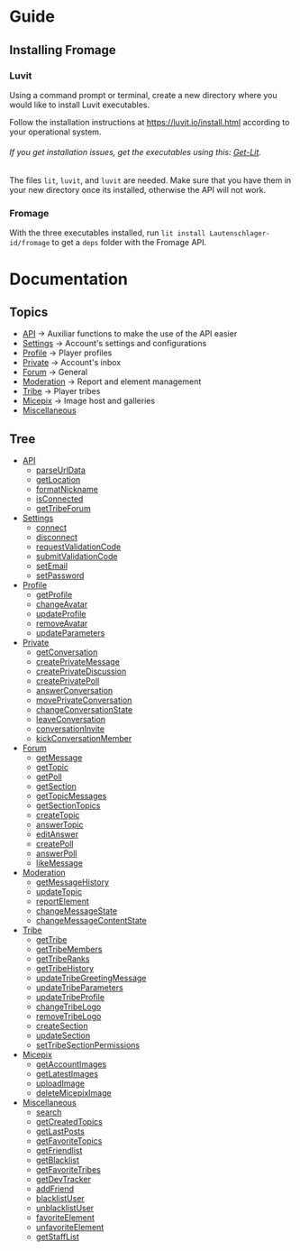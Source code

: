 # Guide

## Installing Fromage

### Luvit

Using a command prompt or terminal, create a new directory where you would like to install Luvit executables.

Follow the installation instructions at https://luvit.io/install.html according to your operational system.
###### If you get installation issues, get the executables using this: [Get-Lit](https://github.com/SinisterRectus/get-lit).

The files `lit`, `luvit`, and `luvit` are needed. Make sure that you have them in your new directory once its installed, otherwise the API will not work.

### Fromage

With the three executables installed, run `lit install Lautenschlager-id/fromage` to get a `deps` folder with the Fromage API.

# Documentation

## Topics

- [API](API.md) → Auxiliar functions to make the use of the API easier
- [Settings](Settings.md) → Account's settings and configurations
- [Profile](Profile.md) → Player profiles
- [Private](Private.md) → Account's inbox
- [Forum](Forum.md) → General
- [Moderation](Moderation.md) → Report and element management
- [Tribe](Tribe.md) → Player tribes
- [Micepix](Micepix.md) → Image host and galleries
- [Miscellaneous](Miscellaneous.md)

## Tree

- [API](API.md)
	- [parseUrlData](API.md#parseurldata---href--)
	- [getLocation](API.md#getlocation---forum--community--section--)
	- [formatNickname](API.md#formatnickname---nickname--)
	- [isConnected](API.md#isconnected-----)
	- [getTribeForum](API.md#gettribeforum---location--)
- [Settings](Settings.md)
	- [connect](Settings.md#connect---username--userpassword--)
	- [disconnect](Settings.md#disconnect-----)
	- [requestValidationCode](Settings.md#requestvalidationcode-----)
	- [submitValidationCode](Settings.md#submitvalidationcode---code--)
	- [setEmail](Settings.md#setemail---email--registration--)
	- [setPassword](Settings.md#setpassword---password--disconnect--)
- [Profile](Profile.md)
	- [getProfile](Profile.md#getprofile---username--)
	- [changeAvatar](Profile.md#changeavatar---image--)
	- [updateProfile](Profile.md#updateprofile---data--)
	- [removeAvatar](Profile.md#removeavatar-----)
	- [updateParameters](Profile.md#updateparameters---parameters--)
- [Private](Private.md)
	- [getConversation](Private.md#getconversation---location--ignorefirstmessage--)
	- [createPrivateMessage](Private.md#createprivatemessage---destinatary--subject--message--)
	- [createPrivateDiscussion](Private.md#createprivatediscussion---destinataries--subject--message--)
	- [createPrivatePoll](Private.md#createprivatepoll---destinataries--subject--message--pollresponses--settings--)
	- [answerConversation](Private.md#answerconversation---conversationid--answer--)
	- [movePrivateConversation](Private.md#moveprivateconversation---inboxlocale--conversationid--)
	- [changeConversationState](Private.md#changeconversationstate---displaystate--conversationid--)
	- [leaveConversation](Private.md#leaveconversation---conversationid--)
	- [conversationInvite](Private.md#conversationinvite---conversationid--username--)
	- [kickConversationMember](Private.md#kickconversationmember---conversationid--userid--)
- [Forum](Forum.md)
	- [getMessage](Forum.md#getmessage---postid--location--)
	- [getTopic](Forum.md#gettopic---location--ignorefirstmessage--)
	- [getPoll](Forum.md#getpoll---location--)
	- [getSection](Forum.md#getsection---location--)
	- [getTopicMessages](Forum.md#gettopicmessages---location--getallinfo--pagenumber--)
	- [getSectionTopics](Forum.md#getsectiontopics---location--getallinfo--pagenumber--)
	- [createTopic](Forum.md#createtopic---title--message--location--)
	- [answerTopic](Forum.md#answertopic---message--location--)
	- [editAnswer](Forum.md#editanswer---messageid--message--location--)
	- [createPoll](Forum.md#createpoll---title--message--pollresponses--location--settings--)
	- [answerPoll](Forum.md#answerpoll---option--location--pollid--)
	- [likeMessage](Forum.md#likemessage---messageid--location--)
- [Moderation](Moderation.md)
	- [getMessageHistory](Moderation.md#getmessagehistory---messageid--location--)
	- [updateTopic](Moderation.md#updatetopic---location--data--)
	- [reportElement](Moderation.md#reportelement---element--elementid--reason--location--)
	- [changeMessageState](Moderation.md#changemessagestate---messageid--messagestate--location--reason--)
	- [changeMessageContentState](Moderation.md#changemessagecontentstate---messageid--contentstate--location--)
- [Tribe](Tribe.md)
	- [getTribe](Tribe.md#gettribe---tribeid--)
	- [getTribeMembers](Tribe.md#gettribemembers---tribeid--pagenumber--)
	- [getTribeRanks](Tribe.md#gettriberanks---tribeid--location--)
	- [getTribeHistory](Tribe.md#gettribehistory---tribeid--pagenumber--)
	- [updateTribeGreetingMessage](Tribe.md#updatetribegreetingmessage---message--)
	- [updateTribeParameters](Tribe.md#updatetribeparameters---parameters--)
	- [updateTribeProfile](Tribe.md#updatetribeprofile---data--)
	- [changeTribeLogo](Tribe.md#changetribelogo---image--)
	- [removeTribeLogo](Tribe.md#removetribelogo-----)
	- [createSection](Tribe.md#createsection---data--location--)
	- [updateSection](Tribe.md#updatesection---data--location--)
	- [setTribeSectionPermissions](Tribe.md#settribesectionpermissions---permissions--location--)
- [Micepix](Micepix.md)
	- [getAccountImages](Micepix.md#getaccountimages---pagenumber--)
	- [getLatestImages](Micepix.md#getlatestimages---quantity--)
	- [uploadImage](Micepix.md#uploadimage---image--ispublic--)
	- [deleteMicepixImage](Micepix.md#deletemicepiximage---imageid--)
- [Miscellaneous](Miscellaneous.md)
	- [search](Miscellaneous.md#search---searchtype--search--pagenumber--data--)
	- [getCreatedTopics](Miscellaneous.md#getcreatedtopics---username--)
	- [getLastPosts](Miscellaneous.md#getlastposts---pagenumber--username--)
	- [getFavoriteTopics](Miscellaneous.md#getfavoritetopics-----)
	- [getFriendlist](Miscellaneous.md#getfriendlist-----)
	- [getBlacklist](Miscellaneous.md#getblacklist-----)
	- [getFavoriteTribes](Miscellaneous.md#getfavoritetribes-----)
	- [getDevTracker](Miscellaneous.md#getdevtracker-----)
	- [addFriend](Miscellaneous.md#addfriend---username--)
	- [blacklistUser](Miscellaneous.md#blacklistuser---username--)
	- [unblacklistUser](Miscellaneous.md#unblacklistuser---username--)
	- [favoriteElement](Miscellaneous.md#favoriteelement---element--elementid--location--)
	- [unfavoriteElement](Miscellaneous.md#unfavoriteelement---favoriteid--location--)
	- [getStaffList](Miscellaneous.md#getstafflist---role--)